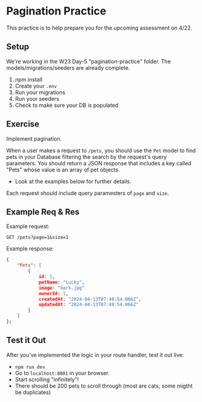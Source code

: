# Pagination Practice


This practice is to help prepare you for the upcoming assessment on 4/22.

## Setup
We're working in the W23 Day-5 "pagination-practice" folder.  The models/migrations/seeders are already complete.

1. npm install
2. Create your `.env`
3. Run your migrations
4. Run your seeders
5. Check to make sure your DB is populated

## Exercise

Implement pagination.

When a user makes a request to `/pets`, you should use the `Pet` model to find pets in your Database filtering the search by the request's query parameters.  You should return a JSON response that includes a key called "Pets" whose value is an array of pet objects.
- Look at the examples below for further details.

Each request should include query paramesters of `page` and `size`.

## Example Req & Res

Example request:

`GET /pets?page=1&size=1`

Example response:

```json
{
    "Pets": [
        {
            id: 1,
            petName: "Lucky",
            image: "bark.jpg"
            ownerId: 1,
            createdAt: "2024-04-13T07:48:54.066Z",
            updatedAt: "2024-04-13T07:48:54.066Z"
        }
    ]
};
```

## Test it Out

After you've implemented the logic in your route handler, test it out live:
- `npm run dev`
- Go to `localhost:8001` in your browser.
- Start scrolling "infinitely"!
- There should be 200 pets to scroll through (most are cats; some migtht be duplicates)
